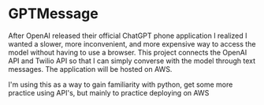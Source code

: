 # GPTMessage

After OpenAI released their official ChatGPT phone application I realized I wanted a slower, more inconvenient, and  more expensive way to access the model without having to use a browser. This project connects the OpenAI API and Twilio API so that I can simply converse with the model through text messages. The application will be hosted on AWS.

I'm using this as a way to gain familiarity with python, get some more practice using API's, but mainly to practice deploying on AWS

